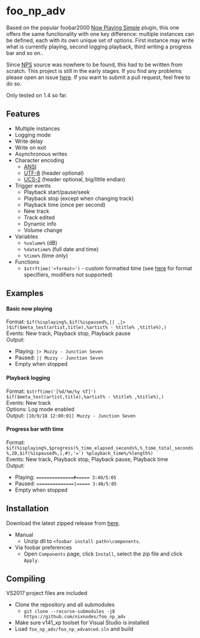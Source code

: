 # foo_np_adv
Based on the popular foobar2000 [Now Playing Simple](http://skipyrich.com/wiki/Foobar2000:Now_Playing_Simple) plugin, this one offers the same functionality with one key difference: multiple instances can be defined, each with its own unique set of options. First instance may write what is currently playing, second logging playback, third writing a progress bar and so on..

Since [NPS](http://skipyrich.com/wiki/Foobar2000:Now_Playing_Simple) source was nowhere to be found, this had to be written from scratch. This project is still in the early stages. If you find any problems please open an issue [here](https://github.com/nixnodes/foo_np_adv/issues). If you want to submit a pull request, feel free to do so.

Only tested on 1.4 so far.

## Features
* Multiple instances
* Logging mode
* Write delay
* Write on exit
* Asynchronous writes
* Character encoding
  - [ANSI](https://en.wikipedia.org/wiki/Windows_code_page#ANSI_code_page)
  - [UTF-8](https://en.wikipedia.org/wiki/UTF-8) (header optional)
  - [UCS-2](https://en.wikipedia.org/wiki/Universal_Coded_Character_Set) (header optional, big/little endian)
* Trigger events
  - Playback start/pause/seek
  - Playback stop (except when changing track)
  - Playback time (once per second)
  - New track  
  - Track edited
  - Dynamic info
  - Volume change
* Variables
  - `%volume%` (dB)
  - `%datetime%` (full date and time)
  - `%time%` (time only)
* Functions
  - `$strftime('<format>')` - custom formatted time (see [here](http://www.cplusplus.com/reference/ctime/strftime/) for format specifiers, modifiers not supported)
 
## Examples
#### Basic now playing
Format: `$if(%isplaying%,$if(%ispaused%,|| ,|> )$if($meta_test(artist,title),%artist% - %title% ,%title%),)`  
Events: New track, Playback stop, Playback pause  
Output:  
  - Playing: `|> Muzzy - Junction Seven`
  - Paused:  `|| Muzzy - Junction Seven`
  - Empty when stopped
  
#### Playback logging
Format: `$strftime('[%d/%m/%y %T]') $if($meta_test(artist,title),%artist% - %title% ,%title%),)`  
Events: New track  
Options: Log mode enabled  
Output: `[10/9/18 12:00:01] Muzzy - Junction Seven`

#### Progress bar with time
Format: `$if(%isplaying%,$progress(%_time_elapsed_seconds%,%_time_total_seconds%,20,$if(%ispaused%,|,#),'=') %playback_time%/%length%)`  
Events: New track, Playback stop, Playback pause, Playback time  
Output:
  - Playing: `==============#===== 3:40/5:05`
  - Paused:  `==============|===== 3:40/5:05`
  - Empty when stopped  

## Installation
Download the latest zipped release from [here](https://github.com/nixnodes/foo_np_adv/releases).
* Manual
  - Unzip dll to `<foobar install path>\components`.
* Via foobar preferences
  - Open `Components` page, click `Install`, select the zip file and click `Apply`.

## Compiling
VS2017 project files are included
* Clone the repository and all submodules
  - `git clone --recurse-submodules -j8 https://github.com/nixnodes/foo_np_adv`
* Make sure v141_xp toolset for Visual Studio is installed
* Load `foo_np_adv/foo_np_advanced.sln` and build 
